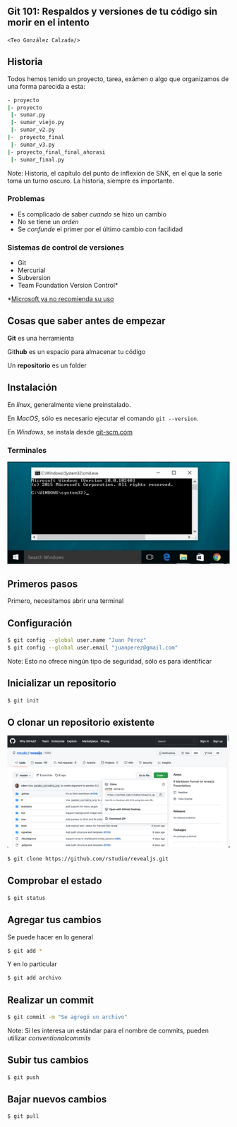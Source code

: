 ## **Git 101:** Respaldos y versiones de tu código sin morir en el intento

<!-- &#60;Teo González Calzada/&#62; -->
`<Teo González Calzada/>`



## Historia

Todos hemos tenido un proyecto, tarea, exámen o algo que organizamos de una forma parecida a esta:

```bash
- proyecto
|- proyecto
 |- sumar.py
 |- sumar_viejo.py
 |- sumar_v2.py
|-  proyecto_final
 |- sumar_v3.py
|- proyecto_final_final_ahorasi
 |- sumar_final.py
```

Note: Historia, el capítulo del punto de inflexión de SNK, en el que la serie toma un turno oscuro. La historia, siempre es importante.


### Problemas

- Es complicado de saber *cuando* se hizo un cambio
- No se tiene un *orden*
- Se *confunde* el primer por el último cambio con facilidad


### Sistemas de control de versiones

- Git
- Mercurial
- Subversion
- Team Foundation Version Control*

*[Microsoft ya no recomienda su uso](https://docs.microsoft.com/en-us/azure/devops/repos/tfvc/comparison-git-tfvc?view=azure-devops)



## Cosas que saber antes de empezar

**Git** es una herramienta

Git**hub** es un espacio para almacenar tu código

Un **repositorio** es un folder


## Instalación

En *linux*, generalmente viene preinstalado.

En *MacOS*, sólo es necesario ejecutar el comando `git --version`.

En *Windows*, se instala desde [git-scm.com](https://git-scm.com/download/win)


### Terminales

![terminal de windows](git101/assets/cmd.jpg)



## Primeros pasos

Primero, necesitamos abrir una terminal


## Configuración

```sh
$ git config --global user.name "Juan Pérez"
$ git config --global user.email "juanperez@gmail.com"
```

Note: Esto no ofrece ningún tipo de seguridad, sólo es para identificar



## Inicializar un **repositorio**

```sh
$ git init
```


## O **clonar** un repositorio existente

![terminal de windows](git101/assets/git-clone.png)


```sh
$ git clone https://github.com/rstudio/revealjs.git
```


## Comprobar el **estado**

```sh
$ git status
```



## Agregar tus **cambios**

Se puede hacer en lo general

```sh
$ git add *
```


 Y en lo particular

```sh
$ git add archivo
```


## Realizar un commit

```sh
$ git commit -m "Se agregó un archivo"
```

Note: Si les interesa un estándar para el nombre de commits, pueden utilizar *conventionalcommits*

## Subir tus cambios

```sh
$ git push
```


## Bajar nuevos cambios

```sh
$ git pull
```

